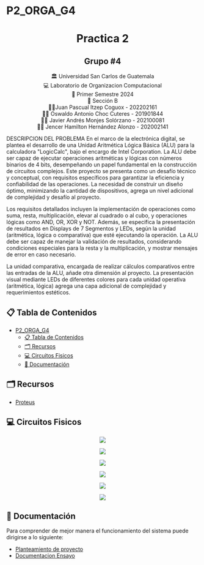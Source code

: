 # P2_ORGA_G4
<h1 align="center">Practica 2</h1>
<h2 align="center">Grupo #4</h2>

<div align="center"> 🏛 Universidad San Carlos de Guatemala</div>
<div align="center">
💻 Laboratorio de Organizacion Computacional 
</div>
<div align="center"> 📆 Primer Semestre 2024</div>
<div align="center">🏫​ Sección B</div>
<div align="center">
🙍‍♂️Juan Pascual Itzep Coguox - 202202161
</div>
<div align="center">
🙍‍♂️ Oswaldo Antonio Choc Cuteres - 201901844
</div>

<div align="center">
🙍‍♂️ Javier Andrés Monjes Solórzano -  202100081
</div>


<div align="center">
🙍‍♂️ Jencer Hamilton Hernández Alonzo - 202002141
</div>

DESCRIPCION DEL PROBLEMA
En el marco de la electrónica digital, se plantea el desarrollo de una Unidad Aritmética Lógica Básica (ALU) para la calculadora "LogicCalc", bajo el encargo de Intel Corporation. La ALU debe ser capaz de ejecutar operaciones aritméticas y lógicas con números binarios de 4 bits, desempeñando un papel fundamental en la construcción de circuitos complejos. Este proyecto se presenta como un desafío técnico y conceptual, con requisitos específicos para garantizar la eficiencia y confiabilidad de las operaciones. La necesidad de construir un diseño óptimo, minimizando la cantidad de dispositivos, agrega un nivel adicional de complejidad y desafío al proyecto.

Los requisitos detallados incluyen la implementación de operaciones como suma, resta, multiplicación, elevar al cuadrado o al cubo, y operaciones lógicas como AND, OR, XOR y NOT. Además, se especifica la presentación de resultados en Displays de 7 Segmentos y LEDs, según la unidad (aritmética, lógica o comparativa) que esté ejecutando la operación. La ALU debe ser capaz de manejar la validación de resultados, considerando condiciones especiales para la resta y la multiplicación, y mostrar mensajes de error en caso necesario.

La unidad comparativa, encargada de realizar cálculos comparativos entre las entradas de la ALU, añade otra dimensión al proyecto. La presentación visual mediante LEDs de diferentes colores para cada unidad operativa (aritmética, lógica) agrega una capa adicional de complejidad y requerimientos estéticos.

## 📋 Tabla de Contenidos

- [P2\_ORGA\_G4](#p2_orga_g4)
  - [📋 Tabla de Contenidos](#-tabla-de-contenidos)
  - [🗂 Recursos](#-recursos)
  - [💻 Circuitos Fisicos](#-circuitos-fisicos)
  - [📖 Documentación](#-documentación)


<!-- Requerimientos -->

## 🗂 Recursos
<ul>
  <li><a href="https://www.electroallweb.com/index.php/2022/07/18/descargar-proteus-8-13-sp0-gratis/">Proteus</a></li>
</ul>

## 💻 Circuitos Fisicos

<p align="center">
    <img src="IMG\Proyecto nuevo.jpg">
</p> 

<p align="center">
    <img src="IMG\Proyecto nuevo (1).jpg">
</p>

<p align="center">
    <img src="IMG\Proyecto nuevo (2).jpg">
</p>

<p align="center">
    <img src="IMG\Proyecto nuevo (3).jpg">
</p>

<p align="center">
    <img src="IMG\Proyecto nuevo (4).jpg">
</p>

<p align="center">
    <img src="IMG\Proyecto nuevo (5).jpg">
</p>



## 📖 Documentación
Para comprender de mejor manera el funcionamiento del sistema puede dirigirse a lo siguiente:
    <ul>
       <li><a href="https://github.com/javieer24/IPC2_Proyecto2Diciembre_-Grupo8/blob/main/Documentacion/Proyecto%202%20-%20IPC2.pdf">Planteamiento de proyecto</a></li>
        <li><a href="https://github.com/javieer24/IPC2_Proyecto2Diciembre_-Grupo8/blob/pruebasDB/Documentacion/Documentacion.pdf" target="_blank">Documentacion Ensayo</a></li>
    </ul>

